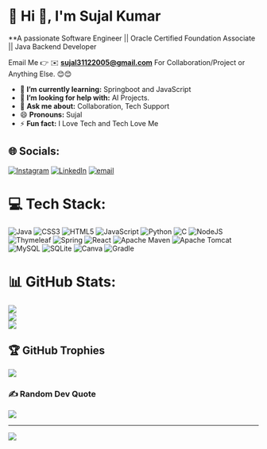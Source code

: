 # 💫 Hi 👋, I'm Sujal Kumar
**A passionate Software Engineer || Oracle Certified Foundation Associate || Java Backend Developer

Email Me 👉 ✉️ **sujal31122005@gmail.com** For Collaboration/Project or Anything Else. 😊😊

- 🌱 **I’m currently learning:** Springboot and JavaScript
- 🤔 **I’m looking for help with:** AI Projects.
- 💬 **Ask me about:** Collaboration, Tech Support
- 😄 **Pronouns:** Sujal
- ⚡ **Fun fact:** I Love Tech and Tech Love Me
## 🌐 Socials:
[![Instagram](https://img.shields.io/badge/Instagram-%23E4405F.svg?logo=Instagram&logoColor=white)](https://instagram.com/sujalkumar_27) [![LinkedIn](https://img.shields.io/badge/LinkedIn-%230077B5.svg?logo=linkedin&logoColor=white)](https://linkedin.com/in/sujal-kumar-69b6a9216) [![email](https://img.shields.io/badge/Email-D14836?logo=gmail&logoColor=white)](mailto:sujal31122005@gmail.com) 

# 💻 Tech Stack:
![Java](https://img.shields.io/badge/java-%23ED8B00.svg?style=for-the-badge&logo=openjdk&logoColor=white) ![CSS3](https://img.shields.io/badge/css3-%231572B6.svg?style=for-the-badge&logo=css3&logoColor=white) ![HTML5](https://img.shields.io/badge/html5-%23E34F26.svg?style=for-the-badge&logo=html5&logoColor=white) ![JavaScript](https://img.shields.io/badge/javascript-%23323330.svg?style=for-the-badge&logo=javascript&logoColor=%23F7DF1E) ![Python](https://img.shields.io/badge/python-3670A0?style=for-the-badge&logo=python&logoColor=ffdd54) ![C](https://img.shields.io/badge/c-%2300599C.svg?style=for-the-badge&logo=c&logoColor=white) ![NodeJS](https://img.shields.io/badge/node.js-6DA55F?style=for-the-badge&logo=node.js&logoColor=white) ![Thymeleaf](https://img.shields.io/badge/Thymeleaf-%23005C0F.svg?style=for-the-badge&logo=Thymeleaf&logoColor=white) ![Spring](https://img.shields.io/badge/spring-%236DB33F.svg?style=for-the-badge&logo=spring&logoColor=white) ![React](https://img.shields.io/badge/react-%2320232a.svg?style=for-the-badge&logo=react&logoColor=%2361DAFB) ![Apache Maven](https://img.shields.io/badge/Apache%20Maven-C71A36?style=for-the-badge&logo=Apache%20Maven&logoColor=white) ![Apache Tomcat](https://img.shields.io/badge/apache%20tomcat-%23F8DC75.svg?style=for-the-badge&logo=apache-tomcat&logoColor=black) ![MySQL](https://img.shields.io/badge/mysql-4479A1.svg?style=for-the-badge&logo=mysql&logoColor=white) ![SQLite](https://img.shields.io/badge/sqlite-%2307405e.svg?style=for-the-badge&logo=sqlite&logoColor=white) ![Canva](https://img.shields.io/badge/Canva-%2300C4CC.svg?style=for-the-badge&logo=Canva&logoColor=white) ![Gradle](https://img.shields.io/badge/Gradle-02303A.svg?style=for-the-badge&logo=Gradle&logoColor=white)
# 📊 GitHub Stats:
![](https://github-readme-stats.vercel.app/api?username=sujalkumar27&theme=dark&hide_border=false&include_all_commits=true&count_private=true)<br/>
![](https://nirzak-streak-stats.vercel.app/?user=sujalkumar27&theme=dark&hide_border=false)<br/>
![](https://github-readme-stats.vercel.app/api/top-langs/?username=sujalkumar27&theme=dark&hide_border=false&include_all_commits=true&count_private=true&layout=compact)

<!-- Snake Game Repo View -->
<!--
<div align="center">
  <img src="https://profile-readme-generator.com/assets/snake.svg" alt="Snake animation" />
</div>
-->

## 🏆 GitHub Trophies
![](https://github-profile-trophy.vercel.app/?username=sujalkumar27&theme=radical&no-frame=false&no-bg=true&margin-w=4)

### ✍️ Random Dev Quote
![](https://quotes-github-readme.vercel.app/api?type=horizontal&theme=radical)

---
[![](https://visitcount.itsvg.in/api?id=sujalkumar27&icon=0&color=0)](https://visitcount.itsvg.in)

<!-- Proudly created with GPRM ( https://gprm.itsvg.in ) -->
